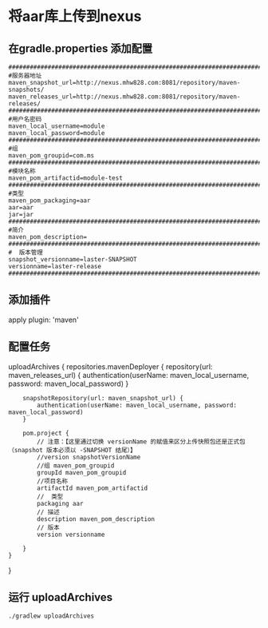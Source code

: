 # 将aar库上传到nexus



## 在gradle.properties 添加配置

    ####################################################################################################
    #服务器地址
    maven_snapshot_url=http://nexus.mhw828.com:8081/repository/maven-snapshots/
    maven_releases_url=http://nexus.mhw828.com:8081/repository/maven-releases/
    ####################################################################################################
    #用户名密码
    maven_local_username=module
    maven_local_password=module
    ####################################################################################################
    #组
    maven_pom_groupid=com.ms
    ####################################################################################################
    #模块名称
    maven_pom_artifactid=module-test
    ####################################################################################################
    #类型
    maven_pom_packaging=aar
    aar=aar
    jar=jar
    ####################################################################################################
    #简介
    maven_pom_description=
    ####################################################################################################
    #  版本管理
    snapshot_versionname=laster-SNAPSHOT
    versionname=laster-release
    ####################################################################################################



## 添加插件

apply plugin: 'maven'



## 配置任务

uploadArchives {
    repositories.mavenDeployer {
        repository(url: maven_releases_url) {
            authentication(userName: maven_local_username, password: maven_local_password)
        }

        snapshotRepository(url: maven_snapshot_url) {
            authentication(userName: maven_local_username, password: maven_local_password)
        }

        pom.project {
            // 注意：【这里通过切换 versionName 的赋值来区分上传快照包还是正式包（snapshot 版本必须以 -SNAPSHOT 结尾）】
            //version snapshotVersionName
            //组 maven_pom_groupid
            groupId maven_pom_groupid
            //项目名称
            artifactId maven_pom_artifactid
            //  类型
            packaging aar
            // 描述
            description maven_pom_description
            // 版本
            version versionname

        }
    }
}

## 运行 uploadArchives

    ./gradlew uploadArchives
